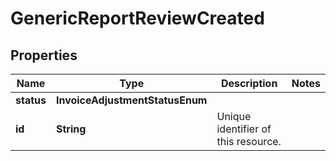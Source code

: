 

# GenericReportReviewCreated


## Properties

| Name | Type | Description | Notes |
|------------ | ------------- | ------------- | -------------|
|**status** | **InvoiceAdjustmentStatusEnum** |  |  |
|**id** | **String** | Unique identifier of this resource. |  |



